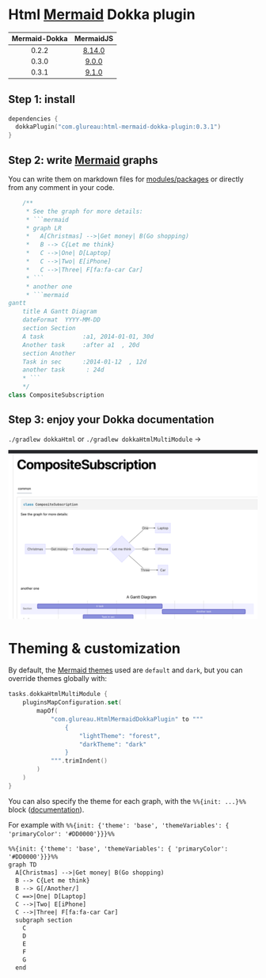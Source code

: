 # Html [Mermaid](https://mermaid-js.github.io/mermaid/#/) Dokka plugin


| Mermaid-Dokka |                              MermaidJS                              |
|:-------------:|:-------------------------------------------------------------------:|
|     0.2.2     | [8.14.0](https://github.com/mermaid-js/mermaid/releases/tag/8.14.0) |
|     0.3.0     |  [9.0.0](https://github.com/mermaid-js/mermaid/releases/tag/9.0.0)  |
|     0.3.1     |  [9.1.0](https://github.com/mermaid-js/mermaid/releases/tag/9.1.0)  |


## Step 1: install

```kotlin
dependencies {
  dokkaPlugin("com.glureau:html-mermaid-dokka-plugin:0.3.1")
}
```


## Step 2: write [Mermaid](https://mermaid-js.github.io/mermaid/#/) graphs

You can write them on markdown files for [modules/packages](https://kotlinlang.org/docs/kotlin-doc.html#module-and-package-documentation) or directly from any comment in your code.

```kotlin
    /**
     * See the graph for more details:
     * ```mermaid
     * graph LR
     *   A[Christmas] -->|Get money| B(Go shopping)
     *   B --> C{Let me think}
     *   C -->|One| D[Laptop]
     *   C -->|Two| E[iPhone]
     *   C -->|Three| F[fa:fa-car Car]
     * ```
     * another one
     * ```mermaid
gantt
    title A Gantt Diagram
    dateFormat  YYYY-MM-DD
    section Section
    A task           :a1, 2014-01-01, 30d
    Another task     :after a1  , 20d
    section Another
    Task in sec      :2014-01-12  , 12d
    another task      : 24d
    * ```
    */
class CompositeSubscription
```

## Step 3: enjoy your Dokka documentation

`./gradlew dokkaHtml` or `./gradlew dokkaHtmlMultiModule` ->

![img.png](doc/img.png)

# Theming & customization

By default, the [Mermaid themes](https://github.com/mermaid-js/mermaid/blob/develop/docs/theming.md#deployable-themes) used are `default` and `dark`, but you can override themes globally with:

```kotlin
tasks.dokkaHtmlMultiModule {
    pluginsMapConfiguration.set(
        mapOf(
            "com.glureau.HtmlMermaidDokkaPlugin" to """
                {
                    "lightTheme": "forest",
                    "darkTheme": "dark"
                }
            """.trimIndent()
        )
    )
}
```

You can also specify the theme for each graph, with the `%%{init: ...}%%` block ([documentation](https://github.com/mermaid-js/mermaid/blob/develop/docs/theming.md#customizing-themes--with-themevariables)).

For example with `%%{init: {'theme': 'base', 'themeVariables': { 'primaryColor': '#DD0000'}}}%%`
```mermaid
%%{init: {'theme': 'base', 'themeVariables': { 'primaryColor': '#DD0000'}}}%%
graph TD
  A[Christmas] -->|Get money| B(Go shopping)
  B --> C{Let me think}
  B --> G[/Another/]
  C ==>|One| D[Laptop]
  C -->|Two| E[iPhone]
  C -->|Three| F[fa:fa-car Car]
  subgraph section
    C
    D
    E
    F
    G
  end
```

